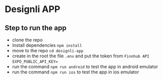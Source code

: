 # Designli APP

## Step to run the app

- clone the repo
- Install dependencies `npm install`
- move to the repo `cd designli-app`
- create in the root the file `.env` and put the token from `Finnhub API`
  `EXPO_PUBLIC_API_KEY=`
- run the command `npm run android` to test the app in android emulator
- run the command `npm run ios` to test the app in ios emulator

